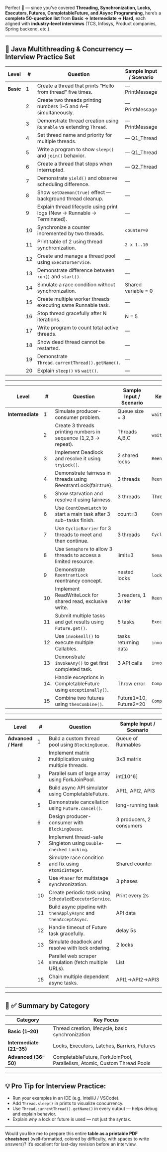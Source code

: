 Perfect 🎯 — since you’ve covered **Threading, Synchronization, Locks, Executors, Futures, CompletableFuture, and Async Programming**,
here’s a **complete 50-question list** from **Basic → Intermediate → Hard**,
each aligned with **industry-level interviews** (TCS, Infosys, Product companies, Spring backend, etc.).

---

## 🧠 Java Multithreading & Concurrency — Interview Practice Set

| Level     | #  | Question                                                                 | Sample Input / Scenario | Key Methods / Concepts to Use    |
| --------- | -- | ------------------------------------------------------------------------ |--------------------| -------------------------------- |
| **Basic** | 1  | Create a thread that prints “Hello from thread” five times.              | — PrintMessage     | `Thread`, `run()`, `start()`     |
|           | 2  | Create two threads printing numbers 1–5 and A–E simultaneously.          | — PrintMessage     | `Thread`, `Runnable`             |
|           | 3  | Demonstrate thread creation using `Runnable` vs extending `Thread`.      | — PrintMessage     | `Thread`, `Runnable`             |
|           | 4  | Set thread name and priority for multiple threads.                       | —  Q1_Thread       | `setName()`, `setPriority()`     |
|           | 5  | Write a program to show `sleep()` and `join()` behavior.                 | —  Q1_Thread       | `Thread.sleep()`, `join()`       |
|           | 6  | Create a thread that stops when interrupted.                             | —  Q2_Thread       | `interrupt()`, `isInterrupted()` |
|           | 7  | Demonstrate `yield()` and observe scheduling difference.                 | —                  | `Thread.yield()`                 |
|           | 8  | Show `setDaemon(true)` effect — background thread cleanup.               | —                  | `setDaemon()`                    |
|           | 9  | Explain thread lifecycle using print logs (New → Runnable → Terminated). | —                  | `start()`, `run()`, `sleep()`    |
|           | 10 | Synchronize a counter incremented by two threads.                        | `counter=0`        | `synchronized`, critical section |
|           | 11 | Print table of 2 using thread synchronization.                           | `2 x 1..10`        | `synchronized` method            |
|           | 12 | Create and manage a thread pool using `ExecutorService`.                 | —                  | `Executors.newFixedThreadPool()` |
|           | 13 | Demonstrate difference between `run()` and `start()`.                    | —                  | `Thread.start()`                 |
|           | 14 | Simulate a race condition without synchronization.                       | Shared variable = 0 | `Thread`, `Runnable`             |
|           | 15 | Create multiple worker threads executing same Runnable task.             | —                  | `ExecutorService.submit()`       |
|           | 16 | Stop thread gracefully after N iterations.                               | N = 5              | `volatile`, `isInterrupted()`    |
|           | 17 | Write program to count total active threads.                             | —                  | `Thread.activeCount()`           |
|           | 18 | Show dead thread cannot be restarted.                                    | —                  | `IllegalThreadStateException`    |
|           | 19 | Demonstrate `Thread.currentThread().getName()`.                          | —                  | `Thread.currentThread()`         |
|           | 20 | Explain `sleep()` vs `wait()`.                                           | —                  | `sleep`, `wait`, synchronized    |

---

| Level            | #  | Question                                                            | Sample Input / Scenario | Key Methods / Concepts to Use        |
| ---------------- | -- | ------------------------------------------------------------------- | ----------------------- | ------------------------------------ |
| **Intermediate** | 1  | Simulate producer-consumer problem.                                 | Queue size = 3          | `wait()`, `notify()`, `synchronized` |
|                  | 2  | Create 3 threads printing numbers in sequence (1,2,3 → repeat).     | Threads A,B,C           | `wait()`, `notifyAll()`              |
|                  | 3  | Implement Deadlock and resolve it using `tryLock()`.                | 2 shared locks          | `ReentrantLock.tryLock()`            |
|                  | 4  | Demonstrate fairness in threads using ReentrantLock(fair:true).     | 3 threads               | `ReentrantLock(fair)`                |
|                  | 5  | Show starvation and resolve it using fairness.                      | 3 threads               | Thread priority vs fair lock         |
|                  | 6  | Use `CountDownLatch` to start a main task after 3 sub-tasks finish. | count=3                 | `CountDownLatch.await()`             |
|                  | 7  | Use `CyclicBarrier` for 3 threads to meet and then continue.        | 3 threads               | `CyclicBarrier.await()`              |
|                  | 8  | Use `Semaphore` to allow 3 threads to access a limited resource.    | limit=3                 | `Semaphore.acquire()`, `release()`   |
|                  | 9  | Demonstrate `ReentrantLock` reentrancy concept.                     | nested locks            | `lock.lock()`, recursive call        |
|                  | 10 | Implement ReadWriteLock for shared read, exclusive write.           | 3 readers, 1 writer     | `ReentrantReadWriteLock`             |
|                  | 11 | Submit multiple tasks and get results using `Future.get()`.         | 5 tasks                 | `ExecutorService.submit()`           |
|                  | 12 | Use `invokeAll()` to execute multiple Callables.                    | tasks returning data    | `invokeAll`, `Future`                |
|                  | 13 | Demonstrate `invokeAny()` to get first completed task.              | 3 API calls             | `invokeAny`                          |
|                  | 14 | Handle exceptions in CompletableFuture using `exceptionally()`.     | Throw error             | `CompletableFuture.exceptionally()`  |
|                  | 15 | Combine two futures using `thenCombine()`.                          | Future1=10, Future2=20  | `CompletableFuture.thenCombine()`    |

---

| Level               | #  | Question                                                          | Sample Input / Scenario  | Key Methods / Concepts to Use     |
| ------------------- | -- | ----------------------------------------------------------------- | ------------------------ | --------------------------------- |
| **Advanced / Hard** | 1  | Build a custom thread pool using `BlockingQueue`.                 | Queue of Runnables       | `Thread`, `wait()`, `notify()`    |
|                     | 2  | Implement matrix multiplication using multiple threads.           | 3x3 matrix               | `CyclicBarrier`                   |
|                     | 3  | Parallel sum of large array using ForkJoinPool.                   | int[10^6]                | `RecursiveTask`, `ForkJoinPool`   |
|                     | 4  | Build async API simulator using CompletableFuture.                | API1, API2, API3         | `supplyAsync()`, `allOf()`        |
|                     | 5  | Demonstrate cancellation using `Future.cancel()`.                 | long-running task        | `cancel()`, `isCancelled()`       |
|                     | 6  | Design producer-consumer with `BlockingQueue`.                    | 3 producers, 2 consumers | `ArrayBlockingQueue`              |
|                     | 7  | Implement thread-safe Singleton using `Double-checked Locking`.   | —                        | `volatile`, `synchronized`        |
|                     | 8  | Simulate race condition and fix using `AtomicInteger`.            | Shared counter           | `AtomicInteger.incrementAndGet()` |
|                     | 9  | Use `Phaser` for multistage synchronization.                      | 3 phases                 | `Phaser.arriveAndAwaitAdvance()`  |
|                     | 10 | Create periodic task using `ScheduledExecutorService`.            | Print every 2s           | `scheduleAtFixedRate()`           |
|                     | 11 | Build async pipeline with `thenApplyAsync` and `thenAcceptAsync`. | API data                 | `CompletableFuture`               |
|                     | 12 | Handle timeout of Future task gracefully.                         | delay 5s                 | `Future.get(timeout)`             |
|                     | 13 | Simulate deadlock and resolve with lock ordering.                 | 2 locks                  | `ReentrantLock.tryLock()`         |
|                     | 14 | Parallel web scraper simulation (fetch multiple URLs).            | List<URL>                | `CompletableFuture.allOf()`       |
|                     | 15 | Chain multiple dependent async tasks.                             | API1→API2→API3           | `thenCompose()`                   |

---

## 🧩 ✅ Summary by Category

| Category                 | Key Focus                                                                 |
| ------------------------ | ------------------------------------------------------------------------- |
| **Basic (1–20)**         | Thread creation, lifecycle, basic synchronization                         |
| **Intermediate (21–35)** | Locks, Executors, Latches, Barriers, Futures                              |
| **Advanced (36–50)**     | CompletableFuture, ForkJoinPool, Parallelism, Atomic, Custom Thread Pools |

---

## 💡 Pro Tip for Interview Practice:

* Run your examples in an IDE (e.g. IntelliJ / VSCode).
* Add `Thread.sleep()` in prints to visualize concurrency.
* Use `Thread.currentThread().getName()` in every output — helps debug and explain behavior.
* Explain *why* a lock or future is used — not just the syntax.

---

Would you like me to prepare this entire **table as a printable PDF cheatsheet** (well-formatted, colored by difficulty, with spaces to write answers)?
It’s excellent for last-day revision before an interview.
